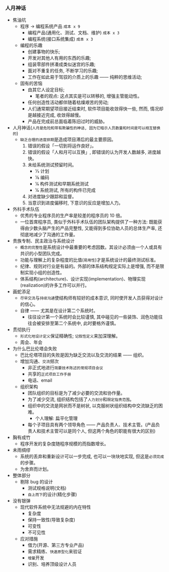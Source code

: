 ### 人月神话

* 焦油坑
  * 程序 -> 编程系统产品 `成本 x 9`
    * 编程产品(通用化、测试、文档、维护) `成本 x 3`
    * 编程系统(接口系统集成) `成本 x 3`
  * 编程的乐趣
    * 创建事物的快乐;
    * 开发对其他人有用的东西的乐趣;
    * 组装零部件拼凑成类似迷宫的乐趣;
    * 面对不重复的任务, 不断学习的乐趣;
    * 工作在如此易于驾驭的介质上的乐趣 —— 纯粹的思维活动;
  * 固有的苦恼
    * 由其它人设定目标;
      * 笔者的观点: 这点其实是可以转移的, 增强主管能动性。
    * 任何创造性活动都伴随着枯燥艰苦的劳动;
    * 人们通常期望项目接近结束时, 软件项目能收敛得快一些, 然而, 情况却是越接近完成, 收敛得越慢。
    * 产品在完成前总面临着陈旧过时的威胁。
* 人月神话(`人月是危险和带有欺骗性的神话, 因为它暗示人员数量和时间是可以相互替换的`)
  * `缺乏合理的进度排期`是造成项目滞后的最主要原因。
    1. 错误的假设「一切到将运作良好」。
    2. 错误的假设「人和月可以互换」, 即错误的认为开发人数越多, 进度越快。
    3. 未给系统测试预留时间。
       * 1⁄3 计划
       * 1⁄6 编码
       * 1⁄4 构件测试和早期系统测试
       * 1⁄4 系统测试, 所有的构件已完成
    4. 对进度缺少跟踪和监督。
    5. 当意识到进度偏移时, 下意识的反应是增加人力。
* 外科手术队伍
  * 优秀的专业程序员的生产率是较差的程序员的 10 倍。
  * 一位首席程序员, 类似于外科手术队伍的团队架构提供了一种方法: 既能获得由少数头脑产生的产品完整性, 又能得到多位协助人员的总体生产率, 还彻底地减少了沟通的工作量。
* 贵族专制、民主政治与系统设计
  * `概念的完整性`是系统设计中最重要的考虑因数。其设计必须由一个人或具有共识的小型团队完成。
  * 功能与理解上的复杂程度的比值(`易用性`)才是系统设计的最终测试标准。
  * 纪律、规则对行业是有益的。外部的体系结构规定实际上是增强, 而不是限制实现小组的创造性。
  * 体系结构(architecture)、设计实现(implementation)、物理实现(realization)的许多工作可以并行。
* 画蛇添足
  * `尽早交流`与`持续沟通`使结构师有较好的成本意识, 同时使开发人员获得对设计的信心。
  * 自律 —— 尤其是在设计第二个系统时。
    * 往往设计第一个系统时会比较谨慎, 其中碰见的一些装饰、润色功能往往会被安排至第二个系统中, 此时要格外谨慎。
* 贯彻执行
  * `形式化地设计定义`保证精确性; `记叙性定义`来加深理解。
  * 周会、年会
* 为什么巴比伦塔会失败
  * 巴比伦塔项目的失败是因为缺乏交流以及交流的结果 —— 组织。
  * 增加沟通、`交流`频次
    * 非正式地进行`简要技术陈述的常规项目会议`
    * 共享的`正式项目工作手册`
    * 电话、email
  * 组织架构
    * 团队组织的目标是为了减少必要的交流和协作量。
    * 为了减少交流, 组织结构包括了`人力划分`和`限定指责范围`。
    * 组织中的交流是网状而不是树状, 以克服树状组织结构中交流缺乏的困难。
      * 个人理解: 扁平化管理
    * 每个子项目具有两个领导角色 —— 产品负责人、技术主管。(产品负责人和技术主管可以是同个人, 但这两个角色的职能有很大的区别)
* 胸有成竹
  * 程序开发的复杂度随程序规模的而指数增长。
* 未雨绸缪
  * 系统的丢弃和重新设计可以一步完成, 也可以一块块地实现, 但这是`必须完成`的步骤。
  * 为舍弃而计划。
* 整体部分
  * 剔除 bug 的设计
    * 测试规格说明(文档)
    * `自上而下`的设计(精化步骤)
* 没有银弹
  * 现代软件系统中无法规避的内在特性
    * 复杂度
    * 保持一致性(导致复杂度)
    * 可变性
    * 不可见性
  * 应对措施
    * 借力(开源、第三方专业产品)
    * 需求精练、`快速原型化`来验证
    * `增量`开发
    * 识别、培养顶级设计人员